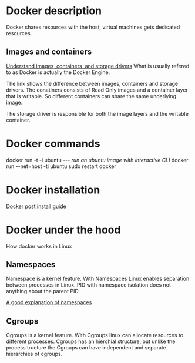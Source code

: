 

Docker description
==================
Docker shares resources with the host, virtual machines gets dedicated resources.

Images and containers
---------------------
[Understand images, containers, and storage drivers](https://docs.docker.com/engine/userguide/storagedriver/imagesandcontainers/)
What is usually refered to as Docker is actually the Docker Engine.

The link shows the difference between images, containers and storage drivers. The conatiners consists of Read Only images and a container layer that 
is writable. So different containers can share the same underlying image.

The storage driver is responsible for both the image layers and the writable container.

Docker commands
===============
docker run -t -i ubuntu  --- *run an ubuntu image with interactive CLI* 
docker run --net=host -ti ubuntu
sudo restart docker

Docker installation
===================

[Docker post install guide](https://docs.docker.com/engine/installation/linux/linux-postinstall/)

Docker under the hood
=====================
How docker works in Linux

Namespaces
----------
Namespace is a kernel feature.
With Namespaces Linux enables separation between processes in Linux. PID with namespace isolation does not anything
about the parent PID.

[A good explanation of namespaces](https://www.toptal.com/linux/separation-anxiety-isolating-your-system-with-linux-namespaces)

Cgroups
-------
Cgroups is a kernel feature.
With Cgroups linux can allocate resources to different processes. Cgroups has an hierchial structure, but unlike the 
process tructure the Cgroups can have independent and separate hierarchies of cgroups.


